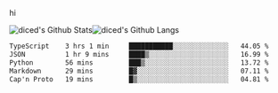 hi

<img align="center" style="padding:0" src="https://github-readme-stats-diced.vercel.app/api?username=diced&show_icons=true&count_private=true&include_all_commits=true&hide=contribs&hide_border=true&hide_title=true&hide_border=true&theme=transparent" alt="diced's Github Stats"><img align="center" style="padding:0" src="https://github-readme-stats-diced.vercel.app/api/top-langs/?username=diced&layout=compact&hide_border=true&theme=transparent" alt="diced's Github Langs">

<!--START_SECTION:waka-->

```txt
TypeScript    3 hrs 1 min     ███████████░░░░░░░░░░░░░░   44.05 %
JSON          1 hr 9 mins     ████▒░░░░░░░░░░░░░░░░░░░░   16.99 %
Python        56 mins         ███▒░░░░░░░░░░░░░░░░░░░░░   13.72 %
Markdown      29 mins         █▓░░░░░░░░░░░░░░░░░░░░░░░   07.11 %
Cap'n Proto   19 mins         █▒░░░░░░░░░░░░░░░░░░░░░░░   04.81 %
```

<!--END_SECTION:waka-->
